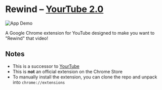 # Rewind – [YourTube 2.0](https://github.com/antzheng/YourTube)

![App Demo](./github/demo.gif)

A Google Chrome extension for YouTube designed to make you want to "Rewind" that video!

## Notes

- This is a successor to [YourTube](https://github.com/antzheng/YourTube)
- This is **not** an official extension on the Chrome Store
- To manually install the extension, you can clone the repo and unpack into ```chrome://extensions```
